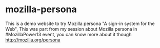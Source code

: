 mozilla-persona
===============

 This is a demo website to try Mozilla persona "A sign-in system for the Web", This was part from my session about Mozilla persona in #MozillaPower13 event, you can know more about it though http://mozilla.org/persona
